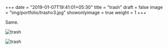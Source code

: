 +++
date = "2019-01-07T19:41:01+05:30"
title = "trash"
draft = false
image = "img/portfolio/trashv3.jpg"
showonlyimage = true
weight = 1
+++

Same.

![trash](/img/portfolio/trashv3.jpg)

![trash](/img/portfolio/closeups/trashv3.jpg)
